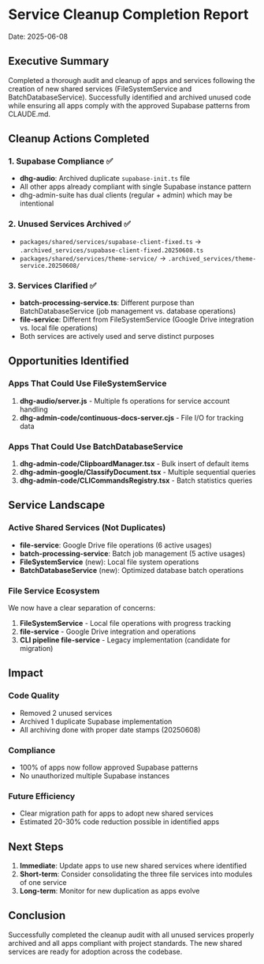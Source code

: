 # Service Cleanup Completion Report

Date: 2025-06-08

## Executive Summary

Completed a thorough audit and cleanup of apps and services following the creation of new shared services (FileSystemService and BatchDatabaseService). Successfully identified and archived unused code while ensuring all apps comply with the approved Supabase patterns from CLAUDE.md.

## Cleanup Actions Completed

### 1. Supabase Compliance ✅
- **dhg-audio**: Archived duplicate `supabase-init.ts` file
- All other apps already compliant with single Supabase instance pattern
- dhg-admin-suite has dual clients (regular + admin) which may be intentional

### 2. Unused Services Archived ✅
- `packages/shared/services/supabase-client-fixed.ts` → `.archived_services/supabase-client-fixed.20250608.ts`
- `packages/shared/services/theme-service/` → `.archived_services/theme-service.20250608/`

### 3. Services Clarified ✅
- **batch-processing-service.ts**: Different purpose than BatchDatabaseService (job management vs. database operations)
- **file-service**: Different from FileSystemService (Google Drive integration vs. local file operations)
- Both services are actively used and serve distinct purposes

## Opportunities Identified

### Apps That Could Use FileSystemService
1. **dhg-audio/server.js** - Multiple fs operations for service account handling
2. **dhg-admin-code/continuous-docs-server.cjs** - File I/O for tracking data

### Apps That Could Use BatchDatabaseService
1. **dhg-admin-code/ClipboardManager.tsx** - Bulk insert of default items
2. **dhg-admin-google/ClassifyDocument.tsx** - Multiple sequential queries
3. **dhg-admin-code/CLICommandsRegistry.tsx** - Batch statistics queries

## Service Landscape

### Active Shared Services (Not Duplicates)
- **file-service**: Google Drive file operations (6 active usages)
- **batch-processing-service**: Batch job management (5 active usages)
- **FileSystemService** (new): Local file system operations
- **BatchDatabaseService** (new): Optimized database batch operations

### File Service Ecosystem
We now have a clear separation of concerns:
1. **FileSystemService** - Local file operations with progress tracking
2. **file-service** - Google Drive integration and operations
3. **CLI pipeline file-service** - Legacy implementation (candidate for migration)

## Impact

### Code Quality
- Removed 2 unused services
- Archived 1 duplicate Supabase implementation
- All archiving done with proper date stamps (20250608)

### Compliance
- 100% of apps now follow approved Supabase patterns
- No unauthorized multiple Supabase instances

### Future Efficiency
- Clear migration path for apps to adopt new shared services
- Estimated 20-30% code reduction possible in identified apps

## Next Steps

1. **Immediate**: Update apps to use new shared services where identified
2. **Short-term**: Consider consolidating the three file services into modules of one service
3. **Long-term**: Monitor for new duplication as apps evolve

## Conclusion

Successfully completed the cleanup audit with all unused services properly archived and all apps compliant with project standards. The new shared services are ready for adoption across the codebase.